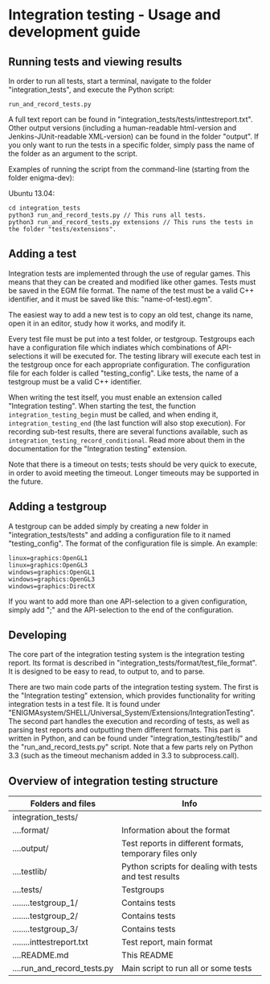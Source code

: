 Integration testing - Usage and development guide
========================================================

Running tests and viewing results
--------------------------------------------------------

In order to run all tests, start a terminal, navigate to the folder "integration\_tests", and execute the Python script:

    run_and_record_tests.py

A full text report can be found in "integration_tests/tests/inttestreport.txt". Other output versions (including a human-readable html-version and Jenkins-JUnit-readable XML-version) can be found in the folder "output". If you only want to run the tests in a specific folder, simply pass the name of the folder as an argument to the script.

Examples of running the script from the command-line (starting from the folder enigma-dev):

Ubuntu 13.04:

    cd integration_tests
    python3 run_and_record_tests.py // This runs all tests.
    python3 run_and_record_tests.py extensions // This runs the tests in the folder "tests/extensions".

Adding a test
--------------------------------------------------------

Integration tests are implemented through the use of regular games. This means that they can be created and modified like other games. Tests must be saved in the EGM file format. The name of the test must be a valid C++ identifier, and it must be saved like this: "name-of-test).egm".

The easiest way to add a new test is to copy an old test, change its name, open it in an editor, study how it works, and modify it.

Every test file must be put into a test folder, or testgroup. Testgroups each have a configuration file which indiates which combinations of API-selections it will be executed for. The testing library will execute each test in the testgroup once for each appropriate configuration. The configuration file for each folder is called "testing\_config". Like tests, the name of a testgroup must be a valid C++ identifier.

When writing the test itself, you must enable an extension called "Integration testing". When starting the test, the function `integration_testing_begin` must be called, and when ending it, `integration_testing_end` (the last function will also stop execution). For recording sub-test results, there are several functions available, such as `integration_testing_record_conditional`. Read more about them in the documentation for the "Integration testing" extension.

Note that there is a timeout on tests; tests should be very quick to execute, in order to avoid meeting the timeout. Longer timeouts may be supported in the future.

Adding a testgroup
--------------------------------------------------------

A testgroup can be added simply by creating a new folder in "integration\_tests/tests" and adding a configuration file to it named "testing\_config". The format of the configuration file is simple. An example:

    linux=graphics:OpenGL1
    linux=graphics:OpenGL3
    windows=graphics:OpenGL1
    windows=graphics:OpenGL3
    windows=graphics:DirectX

If you want to add more than one API-selection to a given configuration, simply add ";" and the API-selection to the end of the configuration.

Developing
--------------------------------------------------------

The core part of the integration testing system is the integration testing report. Its format is described in "integration\_tests/format/test\_file\_format". It is designed to be easy to read, to output to, and to parse.

There are two main code parts of the integration testing system. The first is the "Integration testing" extension, which provides functionality for writing integration tests in a test file. It is found under "ENIGMAsystem/SHELL/Universal\_System/Extensions/IntegrationTesting". The second part handles the execution and recording of tests, as well as parsing test reports and outputting them different formats. This part is written in Python, and can be found under "integration\_testing/testlib/" and the "run\_and\_record\_tests.py" script. Note that a few parts rely on Python 3.3 (such as the timeout mechanism added in 3.3 to subprocess.call).

Overview of integration testing structure
--------------------------------------------------------

| Folders and files              | Info                                                        |
| ------------------------------ | ----------------------------------------------------------- |
| integration\_tests/            |                                                             |
| ....format/                    | Information about the format                                |
| ....output/                    | Test reports in different formats, temporary files only     |
| ....testlib/                   | Python scripts for dealing with tests and test results      |
| ....tests/                     | Testgroups                                                  |
| ........testgroup\_1/          | Contains tests                                              |
| ........testgroup\_2/          | Contains tests                                              |
| ........testgroup\_3/          | Contains tests                                              |
| ........inttestreport.txt      | Test report, main format                                    |
| ....README.md                  | This README                                                 |
| ....run\_and\_record\_tests.py | Main script to run all or some tests                        |

